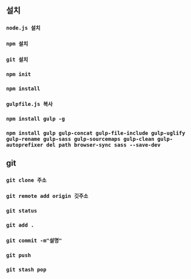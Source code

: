 ## 설치

### `node.js 설치`

### `npm 설치`

### `git 설치`

### `npm init`

### `npm install`

### `gulpfile.js 복사`

### `npm install gulp -g`

### `npm install gulp gulp-concat gulp-file-include gulp-uglify gulp-rename gulp-sass gulp-sourcemaps gulp-clean gulp-autoprefixer del path browser-sync sass --save-dev`

## git

### `git clone 주소`

### `git remote add origin 깃주소`

### `git status`

### `git add .`

### `git commit -m"설명"`

### `git push`

### `git stash pop`
